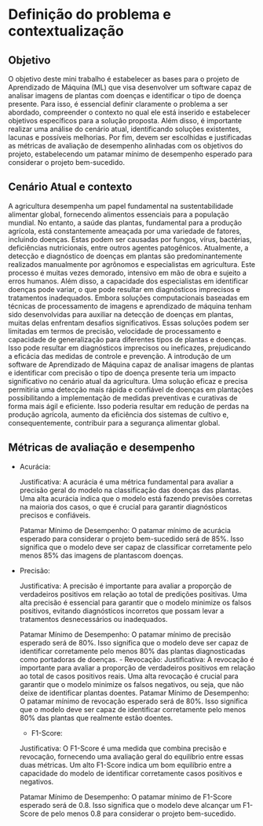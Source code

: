# Definição do problema e contextualização

## Objetivo
O objetivo deste mini trabalho é estabelecer as bases para o projeto de Aprendizado de Máquina (ML) que visa desenvolver um software capaz de analisar imagens de plantas com doenças e identificar o tipo de doença presente. Para isso, é essencial definir claramente o problema a ser abordado, compreender o contexto no qual ele está inserido e estabelecer objetivos específicos para a solução proposta. Além disso, é importante realizar uma análise do cenário atual, identificando soluções existentes, lacunas e possíveis melhorias. Por fim, devem ser escolhidas e justificadas as métricas de avaliação de desempenho alinhadas com os objetivos do projeto, estabelecendo um patamar mínimo de desempenho esperado para considerar o projeto bem-sucedido.


## Cenário Atual e contexto

A agricultura desempenha um papel fundamental na sustentabilidade alimentar global, fornecendo alimentos essenciais para a população mundial. No entanto, a saúde das plantas, fundamental para a produção agrícola, está constantemente ameaçada por uma variedade de fatores, incluindo doenças. Estas podem ser causadas por fungos, vírus, bactérias, deficiências nutricionais, entre outros agentes patogênicos. Atualmente, a detecção e diagnóstico de doenças em plantas são predominantemente realizados manualmente por agrônomos e especialistas em agricultura. Este processo é muitas vezes demorado, intensivo em mão de obra e sujeito a erros humanos. Além disso, a capacidade dos especialistas em identificar doenças pode variar, o que pode resultar em diagnósticos imprecisos e tratamentos inadequados. Embora soluções computacionais baseadas em técnicas de processamento de imagens e aprendizado de máquina tenham sido desenvolvidas para auxiliar na detecção de doenças em plantas, muitas delas enfrentam desafios significativos. Essas soluções podem ser limitadas em termos de precisão, velocidade de processamento e capacidade de generalização para diferentes tipos de plantas e doenças. Isso pode resultar em diagnósticos imprecisos ou ineficazes, prejudicando a eficácia das medidas de controle e prevenção. A introdução de um software de Aprendizado de Máquina capaz de analisar imagens de plantas e identificar com precisão o tipo de doença presente teria um impacto significativo no cenário atual da agricultura. Uma solução eficaz e precisa permitiria uma detecção mais rápida e confiável de doenças em plantações possibilitando a implementação de medidas preventivas e curativas de forma mais ágil e eficiente. Isso poderia resultar em redução de perdas na produção agrícola, aumento da eficiência dos sistemas de cultivo e, consequentemente, contribuir para a segurança alimentar global.

## Métricas de avaliação e desempenho

- Acurácia: 

  Justificativa: A acurácia é uma métrica fundamental para avaliar a precisão geral do modelo na classificação das doenças das plantas. Uma alta acurácia indica que o modelo está fazendo previsões corretas na maioria dos casos, o que é crucial para garantir diagnósticos precisos e confiáveis. 
  
  Patamar Mínimo de Desempenho: O patamar mínimo de acurácia esperado para considerar o projeto bem-sucedido será de 85%. Isso significa que o modelo deve ser capaz de classificar corretamente pelo menos 85% das imagens de plantascom doenças.
  
- Precisão: 

  Justificativa: A precisão é importante para avaliar a proporção de verdadeiros positivos em relação ao total de predições positivas. Uma alta precisão é essencial para garantir que o modelo minimize os falsos positivos, evitando diagnósticos incorretos que possam levar a tratamentos desnecessários ou inadequados. 
  
  Patamar Mínimo de Desempenho: O patamar mínimo de precisão esperado será de 80%. Isso significa que o modelo deve ser capaz de identificar corretamente pelo menos 80% das plantas diagnosticadas como portadoras de doenças. - Revocação: Justificativa: A revocação é importante para avaliar a proporção de verdadeiros positivos em relação ao total de casos positivos reais. Uma alta revocação é crucial para garantir que o modelo minimize os falsos negativos, ou seja, que não deixe de identificar plantas doentes. Patamar Mínimo de Desempenho: O patamar mínimo de revocação esperado será de 80%. Isso significa que o modelo deve ser capaz de identificar corretamente pelo menos 80% das plantas que realmente estão doentes. 

  - F1-Score: 

  Justificativa: O F1-Score é uma medida que combina precisão e revocação, fornecendo uma avaliação geral do equilíbrio entre essas duas métricas. Um alto F1-Score indica um bom equilíbrio entre a capacidade do modelo de identificar corretamente casos positivos e negativos. 
  
  Patamar Mínimo de Desempenho: O patamar mínimo de F1-Score esperado será de 0.8. Isso significa que o modelo deve alcançar um F1-Score de pelo menos 0.8 para considerar o projeto bem-sucedido.